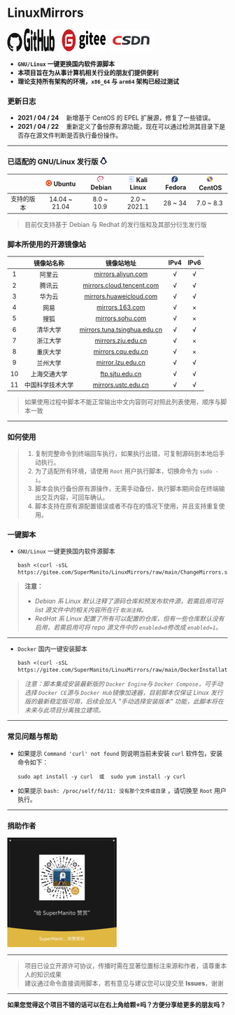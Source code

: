 # LinuxMirrors
<a href="https://github.com/SuperManito/LinuxMirrors"><img src="./icon/github-1.svg" width="34" height="42"></a>
<a href="https://github.com/SuperManito/LinuxMirrors"><img src="./icon/github-2.svg" width="70" height="52"></a>
ㅤ<a href="https://gitee.com/SuperManito/LinuxMirrors"><img src="./icon/gitee.svg" width="100" height="50"/></a>
&nbsp;<a href="https://blog.csdn.net/u013246692/article/details/113124295"><img src="./icon/csdn.png" width="100" height="50"/></a>

- __`GNU/Linux` 一键更换国内软件源脚本__
- __本项目旨在为从事计算机相关行业的朋友们提供便利__
- __理论支持所有架构的环境，`x86_64` 与 `arm64` 架构已经过测试__

### 更新日志
- __2021 / 04 / 24__
ㅤ新增基于 CentOS 的 EPEL 扩展源，修复了一些错误。
- __2021 / 04 / 22__
ㅤ重新定义了备份原有源功能，现在可以通过检测其目录下是否存在源文件判断是否执行备份操作。

***

### 已适配的 GNU/Linux 发行版 <img src="./icon/linux.svg" width="16" height="16" alt="Linux Logo"/>
|          | <a href="https://ubuntu.com"><img src="./icon/ubuntu.svg" width="14" height="14"/></a>&nbsp;Ubuntu |  <a href="https://www.debian.org"><img src="./icon/debian.svg" width="14" height="14"/></a>&nbsp;Debian  |  <a href="https://www.kali.org"><img src="./icon/kali.svg" width="14" height="14"/></a>&nbsp;Kali Linux  |  <a href="https://getfedora.org"><img src="./icon/fedora.svg" width="14" height="14"/></a>&nbsp;Fedora  |  <a href="https://www.centos.org"><img src="./icon/centos.svg" width="16" height="16"/></a>&nbsp;CentOS  |
| :------: | :------: | :------: | :------: | :------: | :------: |
| 支持的版本 | 14.04 ~ 21.04 | 8.0 ~ 10.9 | 2.0 ~ 2021.1 | 28 ~ 34 | 7.0 ~ 8.3 |
> 目前仅支持基于 Debian 与 Redhat 的发行版和及其部分衍生发行版

### 脚本所使用的开源镜像站
| | 镜像站名称 | 镜像站地址 | IPv4 | IPv6 |
| :------: | :------: | :------: | :------: | :------: |
| 1 | 阿里云 | [mirrors.aliyun.com](https://developer.aliyun.com/special/mirrors/notice) | √ | √ |
| 2 | 腾讯云 | [mirrors.cloud.tencent.com](https://mirrors.cloud.tencent.com) | √ | √ |
| 3 | 华为云 | [mirrors.huaweicloud.com](https://mirrors.huaweicloud.com) | √ | √ |
| 4 | 网易 | [mirrors.163.com](https://mirrors.163.com) | √ | × |
| 5 | 搜狐 | [mirrors.sohu.com](https://mirrors.sohu.com) | √ | × |
| 6 | 清华大学 | [mirrors.tuna.tsinghua.edu.cn](https://mirrors.tuna.tsinghua.edu.cn) | √ | √ |
| 7 | 浙江大学 | [mirrors.zju.edu.cn](https://mirrors.zju.edu.cn) | √ | × |
| 8 | 重庆大学 | [mirrors.cqu.edu.cn](https://mirrors.cqu.edu.cn) | √ | × |
| 9 | 兰州大学 | [mirror.lzu.edu.cn](https://mirror.lzu.edu.cn) | √ | √ |
| 10 | 上海交通大学 | [ftp.sjtu.edu.cn](https://ftp.sjtu.edu.cn) | √ | √ |
| 11 | 中国科学技术大学 | [mirrors.ustc.edu.cn](https://mirrors.ustc.edu.cn) | √ | √ |
> 如果使用过程中脚本不能正常输出中文内容则可对照此列表使用，顺序与脚本一致

***

### 如何使用
> 1. 复制完整命令到终端回车执行，如果执行出错，可复制源码到本地后手动执行。
> 2. 为了适配所有环境，请使用 `Root` 用户执行脚本，切换命令为 `sudo -i`。
> 3. 脚本会执行备份原有源操作，无需手动备份，执行脚本期间会在终端输出交互内容，可回车确认。
> 4. 脚本支持在原有源配置错误或者不存在的情况下使用，并且支持重复使用。

### 一键脚本
- `GNU/Linux` 一键更换国内软件源脚本

      bash <(curl -sSL https://gitee.com/SuperManito/LinuxMirrors/raw/main/ChangeMirrors.sh)
> __注意：__
> - _Debian 系 Linux 默认注释了源码仓库和预发布软件源，若需启用可将 list 源文件中的相关内容所在行 `取消注释`。_
> - _RedHat 系 Linux 配置了所有可以配置的仓库，但有一些仓库默认没有启用，若需启用可将 repo 源文件中的 `enabled=0`修改成 `enabled=1`。_

***

- `Docker` 国内一键安装脚本

      bash <(curl -sSL https://gitee.com/SuperManito/LinuxMirrors/raw/main/DockerInstallation.sh)
> _注意：脚本集成安装最新版的 `Docker Engine`与 `Docker Compose`，可手动选择 `Docker CE`源与 `Docker Hub`镜像加速器，目前脚本仅保证 Linux 发行版的最新稳定版可用，后续会加入 "手动选择安装版本" 功能，此脚本将在未来与此项目分离独立建项。_

***

### 常见问题与帮助
- 如果提示 `Command 'curl' not found` 则说明当前未安装 `curl` 软件包，安装命令如下：

      sudo apt install -y curl  或  sudo yum install -y curl

- 如果提示 `bash: /proc/self/fd/11: 没有那个文件或目录` ，请切换至 `Root` 用户执行。

***

### 捐助作者
<img src="./icon/thank.jpg" width="250" height="250" alt="微信赞赏码"/><br/>

***

> 项目已设立开源许可协议，传播时需在显著位置标注来源和作者，请尊重本人的知识成果\
> 建议通过命令直接调用脚本，若有意见与建议您可以提交至 __Issues__，谢谢

***

__如果您觉得这个项目不错的话可以在右上角给颗⭐吗？方便分享给更多的朋友吗？__

